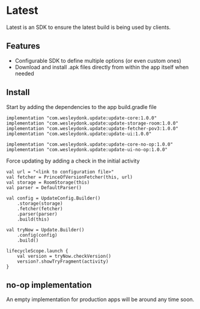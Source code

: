 # Latest

Latest is an SDK to ensure the latest build is being used by clients.

## Features

- Configurable SDK to define multiple options (or even custom ones)
- Download and install .apk files directly from within the app itself when needed

## Install

Start by adding the dependencies to the app build.gradle file
```
implementation "com.wesleydonk.update:update-core:1.0.0"
implementation "com.wesleydonk.update:update-storage-room:1.0.0"
implementation "com.wesleydonk.update:update-fetcher-pov3:1.0.0"
implementation "com.wesleydonk.update:update-ui:1.0.0"

implementation "com.wesleydonk.update:update-core-no-op:1.0.0"
implementation "com.wesleydonk.update:update-ui-no-op:1.0.0"
```

Force updating by adding a check in the initial activity
```
val url = "<link to configuration file>"
val fetcher = PrinceOfVersionFetcher(this, url)
val storage = RoomStorage(this)
val parser = DefaultParser()

val config = UpdateConfig.Builder()
    .storage(storage)
    .fetcher(fetcher)
    .parser(parser)
    .build(this)

val tryNow = Update.Builder()
    .config(config)
    .build()

lifecycleScope.launch {
    val version = tryNow.checkVersion()
    version?.showTryFragment(activity)
}
```

## no-op implementation

An empty implementation for production apps will be around any time soon.